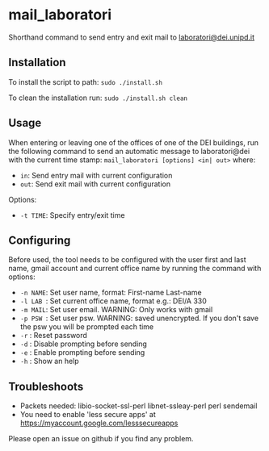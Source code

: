 # mail_laboratori
Shorthand command to send entry and exit mail to laboratori@dei.unipd.it

## Installation
To install the script to path:
`sudo ./install.sh`

To clean the installation run:
`sudo ./install.sh clean`

## Usage

When entering or leaving one of the offices of one of the DEI buildings, 
run the following command to send an automatic message to laboratori@dei with the current time stamp:
`mail_laboratori [options] <in| out>`
where:
* `in`: Send entry mail with current configuration
* `out`: Send exit mail with current configuration

Options:
* `-t TIME`: Specify entry/exit time

## Configuring

Before used, the tool needs to be configured with the user first and last name, gmail account
and current office name by running the command with options:
* `-n NAME`: Set user name, format: First-name Last-name
* `-l LAB `: Set current office name, format e.g.: DEI/A 330
* `-m MAIL`: Set user email. WARNING: Only works with gmail
* `-p PSW `: Set user psw. WARNING: saved unencrypted. If you don't save the psw you will be prompted each time
* `-r` : Reset password
* `-d` : Disable prompting before sending
* `-e` : Enable prompting before sending
* `-h` : Show an help

## Troubleshoots

* Packets needed: libio-socket-ssl-perl libnet-ssleay-perl perl sendemail
* You need to enable 'less secure apps' at https://myaccount.google.com/lesssecureapps

Please open an issue on github if you find any problem.
